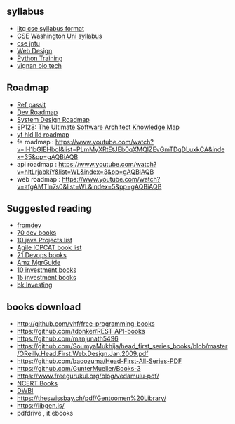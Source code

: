 ## syllabus
* [iitg cse syllabus format](https://www.iitgoa.ac.in/~sreejithav/20Aug/cs220.html#time-and-plac)
* [CSE Washington Uni syllabus](https://www.cs.washington.edu/education/courses)
* [cse jntu](https://jntuh.ac.in/uploads/academics/R18B.Tech.CSESyllabus.pdf)
* [Web Design](https://highereducation.mp.gov.in/Uploaded%20Document/Web%20Designing.pdf)
* [Python Training](https://www.tertiarycourses.com.sg/python-3-essential-training-in-singapore.html)
* [vignan bio tech](https://www.vignan.ac.in/r22/R22%20B.Tech(BT)%20Course%20Structure%20and%20Contents.pdf)


## Roadmap
* [Ref passit](https://passit.bg/en/certification-roadmaps/)
* [Dev Roadmap](https://roadmap.sh/)
* [System Design Roadmap](https://whimsical.com/system-design-roadmap-31C9vnRRATGW5Q95Krdciu)
* [EP128: The Ultimate Software Architect Knowledge Map](https://blog.bytebytego.com/p/ep128-the-ultimate-software-architect)
* [yt hld lld roadmap](https://www.youtube.com/watch?v=rliSgjoOFTs&list=PLmMyXRtEtJEZUAhYNKCpOBP5tlEP7Ky9h&index=5&pp=gAQBiAQB)
* fe roadmap : https://www.youtube.com/watch?v=lH1bGIEHboI&list=PLmMyXRtEtJEb0qXMQIZEvGmTDqDLuxkCA&index=35&pp=gAQBiAQB
* api roadmap : https://www.youtube.com/watch?v=hltLrjabkiY&list=WL&index=3&pp=gAQBiAQB
* web roadmap : https://www.youtube.com/watch?v=afgAMTln7s0&list=WL&index=5&pp=gAQBiAQB


## Suggested reading
* [fromdev](https://www.fromdev.com/2013/10/Best-Python-Books.html)
* [70 dev books](https://learntocodewith.me/posts/programming-books/)
* [10 java Projects list](https://www.analyticsinsight.net/10-java-project-ideas-for-cse-students/)
* [Agile ICPCAT book list](https://agilemania.com/icp-cat-books-list)
* [21 Devops books](https://www.plutora.com/devops-at-scale/books)
* [Amz MgrGuide](https://www.amazon.com/dp/B0BTBJZMVH?&linkCode=sl1&tag=vdggroup-20&linkId=3e5ff4108967f03da0927d6590e759ab&language=en_US&ref_=as_li_ss_tl)
* [10 investment books](https://tradebrains.in/10-must-read-books-for-stock-market-investors/)
* [15 investment books](https://groww.in/blog/books-investing-stock-markets-trading)
* [bk Investing](https://groww.in/blog/best-books-investing)

## books download
* http://github.com/vhf/free-programming-books
* https://github.com/tdonker/REST-API-books
* https://github.com/manjunath5496
* https://github.com/SoumyaMukhija/head_first_series_books/blob/master/OReilly.Head.First.Web.Design.Jan.2009.pdf
* https://github.com/baoozuma/Head-First-All-Series-PDF
* https://github.com/GunterMueller/Books-3
* https://www.freegurukul.org/blog/vedamulu-pdf/
* [NCERT Books](https://ncert.nic.in/textbook.php)
* [DWBI](https://anuradhasrinivas.wordpress.com/wp-content/uploads/2013/03/data-warehousing-fundamentals-by-paulraj-ponniah.pdf)
* https://theswissbay.ch/pdf/Gentoomen%20Library/
* https://libgen.is/
* pdfdrive , it ebooks 
